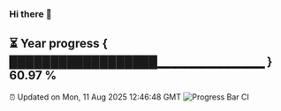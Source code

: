 ### Hi there 👋
⏳ Year progress { ██████████████████▁▁▁▁▁▁▁▁▁▁▁▁ } 60.97 %
---
⏰ Updated on Mon, 11 Aug 2025 12:46:48 GMT
![Progress Bar CI](https://github.com/liununu/liununu/workflows/Progress%20Bar%20CI/badge.svg)
